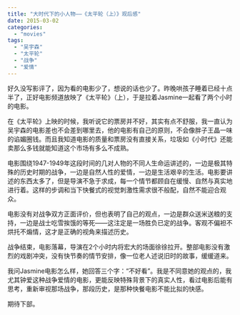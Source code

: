 ```yaml
---
title: "大时代下的小人物——《太平轮（上）》观后感"
date: 2015-03-02
categories: 
  - "movies"
tags: 
  - "吴宇森"
  - "太平轮"
  - "战争"
  - "爱情"
---
```


好久没写影评了，因为看的电影少了，想说的话也少了。昨晚哄孩子睡着已经十点半了，正好电影频道放映了《太平轮》（上），于是拉着Jasmine一起看了两个小时的电影。

在《太平轮》上映的时候，我听说它的票房并不好，其实有点不舒服，我一直认为吴宇森的电影差也不会差到哪里去，他的电影有自己的原则，不会像胖子王晶一味的谄媚圈钱。而且我知道电影的质量和票房没有直接关系，垃圾如《小时代》还能卖那么多钱就能知道这个市场有多么不成熟。

电影围绕1947-1949年这段时间的几对人物的不同人生命运讲述的，一边是极其特殊的历史时期的战争，一边是自然人性的爱情，一边是生活艰辛的生活。电影要讲述的东西太多了，但是导演不急于求成，每一个情节都顾自在缓慢、自然与真实地进行着。这样的步调和当下快餐式的视觉刺激性需求很不般配，自然不能迎合观众。

电影没有对战争双方正面评价，但也表明了自己的观点，一边是群众送米送粮的支持，一边是战士吃雪挨饿的等死——这注定是一场胜负已定的战争。客观不偏袒不烘托不煽情，这才是正确的视角来描述历史。

战争结束，电影落幕，导演在2个小时内将宏大的场面徐徐拉开。整部电影没有激烈的戏剧冲突，没有快节奏的情节安排，像一位老人述说旧时的故事，缓缓道来。

我问Jasmine电影怎么样，她回答三个字：“不好看”。我是不同意她的观点的，我尤其钟爱这种战争爱情的电影，更能反映特殊背景下的真实人性，看过电影后能有思考，重新审视那场战争，那段历史，是那种快餐电影不能比拟的快感。

期待下部。
